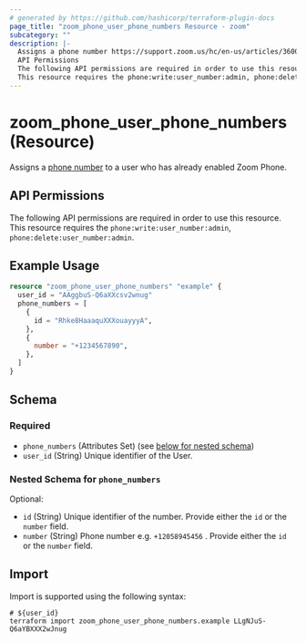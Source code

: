 ```yaml
---
# generated by https://github.com/hashicorp/terraform-plugin-docs
page_title: "zoom_phone_user_phone_numbers Resource - zoom"
subcategory: ""
description: |-
  Assigns a phone number https://support.zoom.us/hc/en-us/articles/360020808292-Managing-Phone-Numbers to a user who has already enabled Zoom Phone.
  API Permissions
  The following API permissions are required in order to use this resource.
  This resource requires the phone:write:user_number:admin, phone:delete:user_number:admin.
---
```


# zoom_phone_user_phone_numbers (Resource)

Assigns a [phone number](https://support.zoom.us/hc/en-us/articles/360020808292-Managing-Phone-Numbers) to a user who has already enabled Zoom Phone.

## API Permissions
The following API permissions are required in order to use this resource.
This resource requires the `phone:write:user_number:admin`, `phone:delete:user_number:admin`.

## Example Usage

```terraform
resource "zoom_phone_user_phone_numbers" "example" {
  user_id = "AAggbuS-Q6aXXcsv2wnug"
  phone_numbers = [
    {
      id = "Rhke8HaaaquXXXouayyyA",
    },
    {
      number = "+1234567890",
    },
  ]
}
```

<!-- schema generated by tfplugindocs -->
## Schema

### Required

- `phone_numbers` (Attributes Set) (see [below for nested schema](#nestedatt--phone_numbers))
- `user_id` (String) Unique identifier of the User.

<a id="nestedatt--phone_numbers"></a>
### Nested Schema for `phone_numbers`

Optional:

- `id` (String) Unique identifier of the number. Provide either the `id` or the `number` field.
- `number` (String) Phone number e.g. `+12058945456` . Provide either the `id` or the `number` field.

## Import

Import is supported using the following syntax:

```shell
# ${user_id}
terraform import zoom_phone_user_phone_numbers.example LLgNJuS-Q6aYBXXX2wJnug
```
